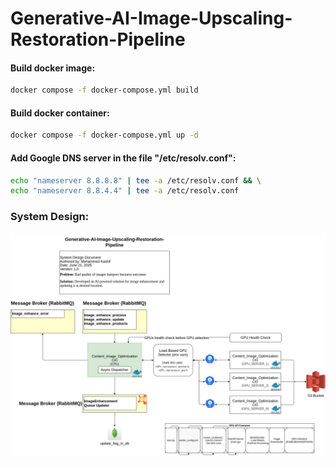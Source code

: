 # Generative-AI-Image-Upscaling-Restoration-Pipeline

#### Build docker image:
```bash
docker compose -f docker-compose.yml build
```
#### Build docker container:
```bash
docker compose -f docker-compose.yml up -d 
```
#### Add Google DNS server in the file "/etc/resolv.conf":
```bash
echo "nameserver 8.8.8.8" | tee -a /etc/resolv.conf && \
echo "nameserver 8.8.4.4" | tee -a /etc/resolv.conf
```

### System Design:
![System Design](./systemDesign.png)

